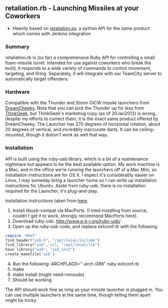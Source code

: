 ## retaliation.rb - Launching Missiles at your Coworkers

* Heavily based on [retaliation.py](https://github.com/codedance/Retaliation), a python API for the same product which comes with Jenkins integration


### Summary

retaliation.rb is (so far) a comprehensive Ruby API for controlling a small foam-missile turret. Intended for use against coworkers who break the build, it responds to a wide variety of commands to control movement, targeting,
and firing. Separately, it will integrate with our TeamCity server to automatically target offenders.

### Hardware

Compatible with the Thunder and Storm OICW missile launchers from [DreamCheeky](http://www.dreamcheeky.com/thunder-missile-launcher). Note that you can pick the Thunder up for less from [ThinkGeek](http://www.thinkgeek.com/geektoys/warfare/8a0f/?srp=2), but ThinkGeek's marketing copy (as of 20Jan2012) is wrong, despite my efforts to correct them; it is the exact same product offered by DreamCheeky. The Launcher has 270 degrees of horizontal rotation, about 20 degrees of vertical, and incredibly inaccurate darts. It can be ceiling-mounted, though it doesn't work as well that way.

### Installation

API is built using the ruby-usb library, which is a bit of a maintenance nightmare but appears to be the best available option. My work machine is a Mac, and in the office we're running the launchers off of a Mac Mini, so
installation instructions are for OS X. I expect it's considerably easier on Linux, I may someday bring a launcher home so I can write up installation instructions for Ubuntu. Aside from ruby-usb, there is no installation required for the Launcher, it's plug-and-play.

Installation instructions taken from [here](http://www.jedi.be/blog/2009/11/11/ruby-usb-libusb/).

1. Install libusb-compat via MacPorts. (I tried installing from source, couldn't get it to work, strongly recommend MacPorts here).
2. Download ruby-usb: http://www.a-k-r.org/ruby-usb/
3. Open up the ruby-usb code, and replace extconf.rb with the following:
```ruby
require 'mkmf' 
find_header("usb.h", "/opt/local/include") 
find_library("usb", nil, "/opt/local/lib") 
have_library("usb", "usb_init") 
create_makefile('usb')
```
4. Run the following: ARCHFLAGS="-arch i386" ruby extconf.rb
5. make
6. make install (might need rvmsudo)
7. Should be working.

The API should work fine as long as your missile launcher is plugged in. You can use multiple launchers at the same time, though telling them apart might be tricky.
